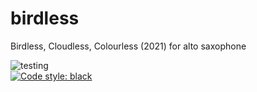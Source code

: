 # birdless
Birdless, Cloudless, Colourless (2021) for alto saxophone <br/>

![testing](https://github.com/GregoryREvans/birdless/workflows/testing/badge.svg) <br />
[![Code style: black](https://img.shields.io/badge/code%20style-black-000000.svg)](https://github.com/python/black)
